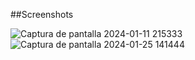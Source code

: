 ##Screenshots

![Captura de pantalla 2024-01-11 215333](https://github.com/Oscar395/OpenGL/assets/71895090/d91038a9-1f02-4ca7-ac28-4f9429497862)
![Captura de pantalla 2024-01-25 141444](https://github.com/Oscar395/OpenGL/assets/71895090/998c86e2-e8c8-435c-89c4-a14920352551)
